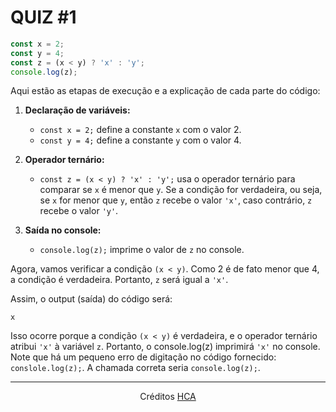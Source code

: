 # QUIZ #1

```javascript
const x = 2;
const y = 4;
const z = (x < y) ? 'x' : 'y';
console.log(z);
```

Aqui estão as etapas de execução e a explicação de cada parte do código:

1. **Declaração de variáveis:**
   - `const x = 2;` define a constante `x` com o valor 2.
   - `const y = 4;` define a constante `y` com o valor 4.

2. **Operador ternário:**
   - `const z = (x < y) ? 'x' : 'y';` usa o operador ternário para comparar se `x` é menor que `y`. Se a condição for verdadeira, ou seja, se `x` for menor que `y`, então `z` recebe o valor `'x'`, caso contrário, `z` recebe o valor `'y'`.

3. **Saída no console:**
   - `console.log(z);` imprime o valor de `z` no console.

Agora, vamos verificar a condição `(x < y)`. Como 2 é de fato menor que 4, a condição é verdadeira. Portanto, `z` será igual a `'x'`. 

Assim, o output (saída) do código será:
```
x
```

Isso ocorre porque a condição `(x < y)` é verdadeira, e o operador ternário atribui `'x'` à variável `z`. Portanto, o console.log(z) imprimirá `'x'` no console. Note que há um pequeno erro de digitação no código fornecido: `conslole.log(z);`. A chamada correta seria `console.log(z);`.

<hr>

<span align='center'>
   
   Créditos [HCA](https://hcadeveloper.github.io/Licenca-MIT/)
   
</span>

